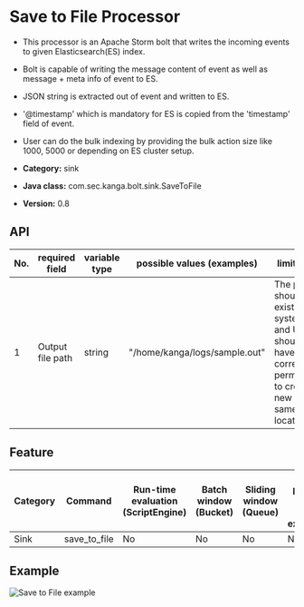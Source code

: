 Save to File Processor
=======================

* This processor is an Apache Storm bolt that writes the  incoming events to given Elasticsearch(ES) index.
* Bolt is capable of writing the message content of event as well as message + meta info of event to ES.
* JSON string is extracted out of event and written to ES.
* '@timestamp' which is mandatory for ES is copied from the 'timestamp' field of event.
* User can do the bulk indexing by providing the bulk action size like 1000, 5000 or depending on ES cluster setup.

* __Category:__ sink
* __Java class:__ com.sec.kanga.bolt.sink.SaveToFile
* __Version:__ 0.8

## API

|No.|required field  |variable type|possible values (examples)   |limitation                                                                                                       |
|---|----------------|-------------|-----------------------------|-----------------------------------------------------------------------------------------------------------------|
|1  |Output file path|string       |"/home/kanga/logs/sample.out"|The path should be exist into system and User should have correct permission to crearte new file on same location|

## Feature

|Category|Command     |Run-time evaluation (ScriptEngine)|Batch window (Bucket)|Sliding window (Queue)|Access previous values through expression|Group by|Crontab expression|Input event type|Output event type|
|--------|------------|----------------------------------|---------------------|----------------------|-----------------------------------------|--------|------------------|----------------|-----------------|
|Sink    |save_to_file|No                                |No                   |No                    |No                                       |No      |No                |Data            |None             |

## Example

![Save to File example][savetofile_example]

[savetofile_example]: images/sink_savetofile_example.png